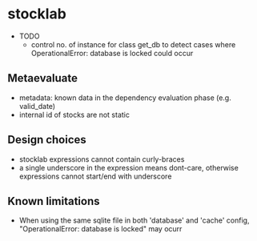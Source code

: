 # stocklab
- TODO
  - control no. of instance for class get_db to detect cases where OperationalError: database is locked could occur

## Metaevaluate
- metadata: known data in the dependency evaluation phase (e.g. valid_date)
- internal id of stocks are not static

## Design choices
- stocklab expressions cannot contain curly-braces
- a single underscore in the expression means dont-care, otherwise expressions cannot start/end with underscore

## Known limitations
- When using the same sqlite file in both 'database' and 'cache' config, "OperationalError: database is locked" may ocurr

